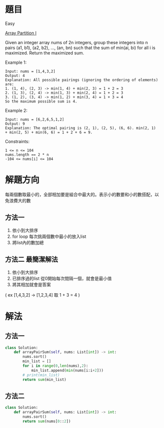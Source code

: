 # 題目
Easy

[Array Partition I](https://leetcode.com/problems/array-partition-i/)

Given an integer array nums of 2n integers, group these integers into n pairs (a1, b1), (a2, b2), ..., (an, bn) such that the sum of min(ai, bi) for all i is maximized. Return the maximized sum.

Example 1:
```
Input: nums = [1,4,3,2]
Output: 4
Explanation: All possible pairings (ignoring the ordering of elements) are:
1. (1, 4), (2, 3) -> min(1, 4) + min(2, 3) = 1 + 2 = 3
2. (1, 3), (2, 4) -> min(1, 3) + min(2, 4) = 1 + 2 = 3
3. (1, 2), (3, 4) -> min(1, 2) + min(3, 4) = 1 + 3 = 4
So the maximum possible sum is 4.
```

Example 2:
```
Input: nums = [6,2,6,5,1,2]
Output: 9
Explanation: The optimal pairing is (2, 1), (2, 5), (6, 6). min(2, 1) + min(2, 5) + min(6, 6) = 1 + 2 + 6 = 9.
```

Constraints:
```
1 <= n <= 104
nums.length == 2 * n
-104 <= nums[i] <= 104
```

# 解題方向
每兩個數取最小的，全部相加要是組合中最大的。表示小的數要和小的數搭配，以免浪費大的數

## 方法一
1. 依小到大排序
2. for loop 每次挑兩個數中最小的放入list
3. 將list內的數加總


## 方法二 最簡潔解法
1. 依小到大排序
2. 已排序過的list 從0開始每次間隔一個，就會是最小值
3. 將其相加就會是答案

( ex [1,4,3,2] -> [1,2,3,4] 取 1 + 3 = 4 )


# 解法

## 方法一
```python
class Solution:
    def arrayPairSum(self, nums: List[int]) -> int:
        nums.sort()
        min_list = []
        for i in range(0,len(nums),2):
            min_list.append(min(nums[i:i+2]))
        # print(min_list)
        return sum(min_list)
```

## 方法二
```python
class Solution:
    def arrayPairSum(self, nums: List[int]) -> int:
        nums.sort()        
        return sum(nums[0::2])
```